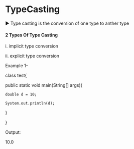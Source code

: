# TypeCasting

► Type casting is the conversion of one type to anther type

#### 2 Types Of Type Casting
i. implicit type conversion

ii. explicit type conversion

Example 1-

class test{

  public static void main(String[] args){

    double d = 10;

    System.out.println(d);
    
  }
  
}

Output:

10.0
